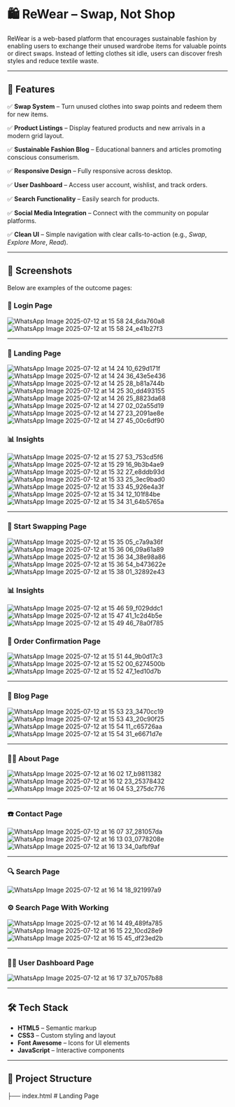 # 🛍️ ReWear – Swap, Not Shop

ReWear is a web-based platform that encourages sustainable fashion by enabling users to exchange their unused wardrobe items for valuable points or direct swaps. Instead of letting clothes sit idle, users can discover fresh styles and reduce textile waste.

---

## 🌟 Features

✅ **Swap System** – Turn unused clothes into swap points and redeem them for new items.

✅ **Product Listings** – Display featured products and new arrivals in a modern grid layout.

✅ **Sustainable Fashion Blog** – Educational banners and articles promoting conscious consumerism.

✅ **Responsive Design** – Fully responsive across desktop.

✅ **User Dashboard** – Access user account, wishlist, and track orders.

✅ **Search Functionality** – Easily search for products.

✅ **Social Media Integration** – Connect with the community on popular platforms.

✅ **Clean UI** – Simple navigation with clear calls-to-action (e.g., *Swap*, *Explore More*, *Read*).

---

## 📸 Screenshots

Below are examples of the outcome pages:

### 🔐 Login Page
![WhatsApp Image 2025-07-12 at 15 58 24_6da760a8](https://github.com/user-attachments/assets/dbef1e7c-9899-463e-9b5a-67e875ff00b2)
![WhatsApp Image 2025-07-12 at 15 58 24_e41b27f3](https://github.com/user-attachments/assets/18fc7b5a-bbfc-4179-92a7-074cb0df6b15)

---

### 🎯 Landing Page
![WhatsApp Image 2025-07-12 at 14 24 10_629d171f](https://github.com/user-attachments/assets/b3ae8dbc-a7ae-4d6a-b9d3-4b8be5719234)
![WhatsApp Image 2025-07-12 at 14 24 36_43e5e436](https://github.com/user-attachments/assets/14785f9e-76a2-4d11-8f79-acdc124207ee)
![WhatsApp Image 2025-07-12 at 14 25 28_b81a744b](https://github.com/user-attachments/assets/9ea91d5c-2d1e-4564-b9fe-a8c1a56f2d80)
![WhatsApp Image 2025-07-12 at 14 25 30_dd493155](https://github.com/user-attachments/assets/a57a9d1b-f43f-4a0f-8363-4018ebde1218)
![WhatsApp Image 2025-07-12 at 14 26 25_8823da68](https://github.com/user-attachments/assets/48a34f6b-3deb-4ec3-8531-ae4a22fa2c66)
![WhatsApp Image 2025-07-12 at 14 27 02_02a55d19](https://github.com/user-attachments/assets/1aa26edc-0d99-4c54-a32f-a4a8216c2c1a)
![WhatsApp Image 2025-07-12 at 14 27 23_2091ae8e](https://github.com/user-attachments/assets/bf6382e8-9328-4d91-a0af-113246752849)
![WhatsApp Image 2025-07-12 at 14 27 45_00c6df90](https://github.com/user-attachments/assets/00040c49-adcb-49e6-b418-15ded19ace04)

### 📊 Insights
![WhatsApp Image 2025-07-12 at 15 27 53_753cd5f6](https://github.com/user-attachments/assets/4cbe3650-444a-41a3-9012-30d061083952)
![WhatsApp Image 2025-07-12 at 15 29 16_9b3b4ae9](https://github.com/user-attachments/assets/0a3c3435-a55b-4517-8863-e1fb149471e5)
![WhatsApp Image 2025-07-12 at 15 32 27_e8ddb93d](https://github.com/user-attachments/assets/cf9114ea-6a2b-409e-aa45-1202824b6825)
![WhatsApp Image 2025-07-12 at 15 33 25_3ec9bad0](https://github.com/user-attachments/assets/abfb3f1e-069f-4dde-9a8e-2e1ce7acbdc6)
![WhatsApp Image 2025-07-12 at 15 33 45_926e4a3f](https://github.com/user-attachments/assets/d798ba66-d995-40c3-b670-f395bd48e9ed)
![WhatsApp Image 2025-07-12 at 15 34 12_101f84be](https://github.com/user-attachments/assets/06a1c407-8d97-44d3-8271-b87c33bc989d)
![WhatsApp Image 2025-07-12 at 15 34 31_64b5765a](https://github.com/user-attachments/assets/036ec622-b5d6-4415-a43c-e24922afa730)

---

### 👕 Start Swapping Page
![WhatsApp Image 2025-07-12 at 15 35 05_c7a9a36f](https://github.com/user-attachments/assets/e2393d54-eedc-4d88-8e95-adfcb9a9352f)
![WhatsApp Image 2025-07-12 at 15 36 06_09a61a89](https://github.com/user-attachments/assets/0777fdf8-3633-4d6b-84ed-f35a80bd48a9)
![WhatsApp Image 2025-07-12 at 15 36 34_38e98a86](https://github.com/user-attachments/assets/ca44f006-e0c7-4e08-8f17-eb9471983cc7)
![WhatsApp Image 2025-07-12 at 15 36 54_b473622e](https://github.com/user-attachments/assets/69a44e07-b797-4677-8cce-d4b591e461cf)
![WhatsApp Image 2025-07-12 at 15 38 01_32892e43](https://github.com/user-attachments/assets/5f277381-ff1c-45dc-a187-afc027d72858)

### 📊 Insights
![WhatsApp Image 2025-07-12 at 15 46 59_f029ddc1](https://github.com/user-attachments/assets/ef011ea7-b990-45f4-a934-4fcef5bb5f34)
![WhatsApp Image 2025-07-12 at 15 47 41_1c2d4b5e](https://github.com/user-attachments/assets/c7b53a4c-c607-4f11-9590-a27a72505201)
![WhatsApp Image 2025-07-12 at 15 49 46_78a0f785](https://github.com/user-attachments/assets/7358950b-fa06-4ec3-a21a-1ae45adf2479)

### 📝 Order Confirmation Page
![WhatsApp Image 2025-07-12 at 15 51 44_9b0d17c3](https://github.com/user-attachments/assets/16491c69-f60b-4587-8764-21d0792f8200)
![WhatsApp Image 2025-07-12 at 15 52 00_6274500b](https://github.com/user-attachments/assets/22012311-4baf-43c1-b168-bf7333fc6ba6)
![WhatsApp Image 2025-07-12 at 15 52 47_1ed10d7b](https://github.com/user-attachments/assets/a65a7fcd-1edd-4e41-8f16-e7cbb51111a3)

---

###  📰 Blog Page
![WhatsApp Image 2025-07-12 at 15 53 23_3470cc19](https://github.com/user-attachments/assets/c5b3ce1a-60ec-42de-8281-037a2b99b012)
![WhatsApp Image 2025-07-12 at 15 53 43_20c90f25](https://github.com/user-attachments/assets/9adc67d7-e380-472c-89e6-7d654557df81)
![WhatsApp Image 2025-07-12 at 15 54 11_c65726aa](https://github.com/user-attachments/assets/bfa46279-4757-4bc4-8612-87b537b28ad7)
![WhatsApp Image 2025-07-12 at 15 54 31_e6671d7e](https://github.com/user-attachments/assets/ce91339e-8287-42e2-8b22-6d83d806f2cf)

---

### 🧑‍💻 About Page
![WhatsApp Image 2025-07-12 at 16 02 17_b9811382](https://github.com/user-attachments/assets/60455603-a704-4f90-b3e6-b0f1441382e8)
![WhatsApp Image 2025-07-12 at 16 12 23_25378432](https://github.com/user-attachments/assets/ff69a258-3190-4ae5-94d5-75f2bd29e1ac)
![WhatsApp Image 2025-07-12 at 16 04 53_275dc776](https://github.com/user-attachments/assets/7d805d98-9d87-4956-8c56-ee45950eb275)

---

### ☎️ Contact Page
![WhatsApp Image 2025-07-12 at 16 07 37_281057da](https://github.com/user-attachments/assets/b83b4215-69f9-45af-8348-9e3754e429be)
![WhatsApp Image 2025-07-12 at 16 13 03_0778208e](https://github.com/user-attachments/assets/b262a911-ea9e-4b83-820d-1960f579f8e1)
![WhatsApp Image 2025-07-12 at 16 13 34_0afbf9af](https://github.com/user-attachments/assets/53efb4eb-fd8a-4b55-8916-ba1a4a915259)

---

### 🔍 Search Page
![WhatsApp Image 2025-07-12 at 16 14 18_921997a9](https://github.com/user-attachments/assets/f9652a6b-2d5c-4a82-b893-05530f5e3c5a)

### ⚙️ Search Page With Working
![WhatsApp Image 2025-07-12 at 16 14 49_489fa785](https://github.com/user-attachments/assets/91fe316b-98bd-4be7-a375-dba2fd84f8e9)
![WhatsApp Image 2025-07-12 at 16 15 22_10cd28e9](https://github.com/user-attachments/assets/fff9004c-7334-4c3a-8334-51849bed997f)
![WhatsApp Image 2025-07-12 at 16 15 45_df23ed2b](https://github.com/user-attachments/assets/59655ea8-7487-48e6-9e01-04adc7fc9a20)

---

### 🧑‍💼 User Dashboard Page
![WhatsApp Image 2025-07-12 at 16 17 37_b7057b88](https://github.com/user-attachments/assets/41a213b3-ec6b-4b6d-b322-3f90e895135b)

---

## 🛠️ Tech Stack

- **HTML5** – Semantic markup
- **CSS3** – Custom styling and layout
- **Font Awesome** – Icons for UI elements
- **JavaScript** – Interactive components

---

## 📂 Project Structure

├── index.html # Landing Page
